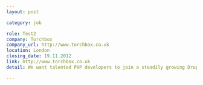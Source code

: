 ```yaml
---
layout: post

category: job

role: Test2
company: Torchbox
company_url: http://www.torchbox.co.uk
location: London
closing_date: 19.11.2012
link: http://www.torchbox.co.uk
detail: We want talented PHP developers to join a steadily growing Drupal team. You want to work for NGOs, enjoy our amazing office environment, and write PHP to be proud of

---
```

